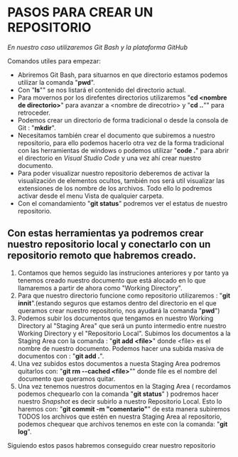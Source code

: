 # **PASOS PARA CREAR UN REPOSITORIO**
*En nuestro caso utilizaremos Git Bash y la plataforma GitHub* 

Comandos utiles para empezar:
- Abriremos Git Bash, para situarnos en que directorio estamos podemos utilizar la comanda "**pwd**".
- Con "**ls**"" se nos listará el contenido del directorio actual.
- Para movernos por los direfentes directorios utilizaremos "**cd \<nombre de directorio>**" para avanzar a \<nombre de direcotrio> y "**cd ..**"" para retroceder.
- Podemos crear un directorio de forma tradicional o desde la consola de Git : "**mkdir**".  
- Necesitamos también crear el documento que subiremos a nuestro repositorio, para ello podemos hacerlo otra vez de la forma tradicional con las herramientas de windows o podemos utilizar "**code .**" para abrir el directorio en *Visual Studio Code* y una vez ahí crear nuestro documento.  
- Para poder visualizar nuestro repositorio deberemos de activar la visualización de elementos ocultos, también nos será util visualizar las extensiones de los nombre de los archivos. Todo ello lo podremos activar desde el menu Vista de qualquier carpeta.
- Con el comandamiento "**git status**" podremos ver el estatus de nuestro repositorio.
  
  
## Con estas herramientas ya podremos crear nuestro repositorio local y conectarlo con un repositorio remoto que habremos creado.  

1. Contamos que hemos seguido las instruciones anteriores y por tanto ya tenemos creado nuestro documento que está alocado en lo que llamaremos a partir de ahora como "Working Directory".
2. Para que nuestro directorio funcione como repositorio utilizaremos :  "**git innit**".(estando seguros que estamos dentro del directorio en el que queramos crear nuestro repositorio, nos ayudará la comanda "**pwd**")
3. Podemos subir los documentos que tengamos en nuestro Working Directory al "Staging Area" que será un punto intermedio entre nuestro Working Directory y el "Repositorio Local". Subimos los documentos a la Staging Area con la comanda : "**git add \<file>**" donde \<file> es el nombre de nuestro documento. Podemos hacer una subida masiva de documentos con : "**git add .**".
4. Una vez subidos estos documentos a nuesta Staging Area podremos quitarlos con: "**git rm --cached \<file>**"" donde file es el nombre del documento que queramos quitar.
5. Una vez tenemos nuestros documentos en la Staging Area ( recordamos podemos chequearlo con la comanda "**git status**" ) podremos hacer nuestro *Snapshot* es decir subirlo a nuestro Repositorio Local. Esto lo haremos con: "**git commit -m "comentario"**" de esta manera subiremos TODOS los archivos que estén en nuestra Staging Area al repositorio, podemos chequear que archivos tenemos en este con la comanda: "**git log**".

Siguiendo estos pasos habremos conseguido crear nuestro repositorio
